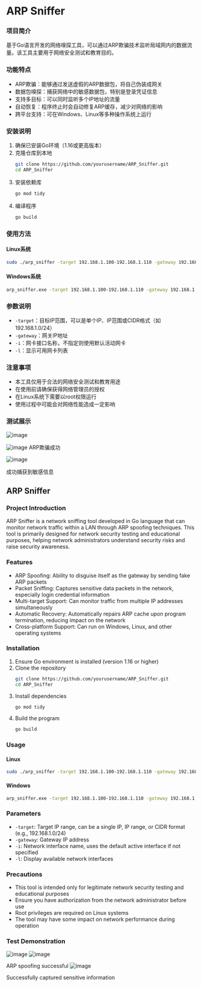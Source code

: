 # ARP Sniffer



### 项目简介
基于Go语言开发的网络嗅探工具，可以通过ARP欺骗技术监听局域网内的数据流量。该工具主要用于网络安全测试和教育目的。

### 功能特点
- ARP欺骗：能够通过发送虚假的ARP数据包，将自己伪装成网关
- 数据包嗅探：捕获网络中的敏感数据包，特别是登录凭证信息
- 支持多目标：可以同时监听多个IP地址的流量
- 自动恢复：程序终止时会自动修复ARP缓存，减少对网络的影响
- 跨平台支持：可在Windows、Linux等多种操作系统上运行

### 安装说明
1. 确保已安装Go环境（1.16或更高版本）
2. 克隆仓库到本地
   ```bash
   git clone https://github.com/yourusername/ARP_Sniffer.git
   cd ARP_Sniffer
   ```
3. 安装依赖库
   ```bash
   go mod tidy
   ```
4. 编译程序
   ```bash
   go build
   ```

### 使用方法
#### Linux系统
```bash
sudo ./arp_sniffer -target 192.168.1.100-192.168.1.110 -gateway 192.168.1.1 -i eth0
```

#### Windows系统
```bash
arp_sniffer.exe -target 192.168.1.100-192.168.1.110 -gateway 192.168.1.1 -i WLAN
```

### 参数说明
- `-target`：目标IP范围，可以是单个IP、IP范围或CIDR格式（如192.168.1.0/24）
- `-gateway`：网关IP地址
- `-i`：网卡接口名称，不指定则使用默认活动网卡
- `-l`：显示可用网卡列表

### 注意事项
- 本工具仅用于合法的网络安全测试和教育用途
- 在使用前请确保获得网络管理员的授权
- 在Linux系统下需要以root权限运行
- 使用过程中可能会对网络性能造成一定影响

### 测试展示

![image](https://github.com/user-attachments/assets/51ce80b4-be25-4171-88c3-d3db021e3496)


![image](https://github.com/user-attachments/assets/c0487095-972e-4d28-b93c-9675ccfae09f)
ARP欺骗成功

![image](https://github.com/user-attachments/assets/b0c3e5e4-2535-4319-9be0-feedd95a0ce0)


成功捕获到敏感信息

## ARP Sniffer

### Project Introduction
ARP Sniffer is a network sniffing tool developed in Go language that can monitor network traffic within a LAN through ARP spoofing techniques. This tool is primarily designed for network security testing and educational purposes, helping network administrators understand security risks and raise security awareness.

### Features
- ARP Spoofing: Ability to disguise itself as the gateway by sending fake ARP packets
- Packet Sniffing: Captures sensitive data packets in the network, especially login credential information
- Multi-target Support: Can monitor traffic from multiple IP addresses simultaneously
- Automatic Recovery: Automatically repairs ARP cache upon program termination, reducing impact on the network
- Cross-platform Support: Can run on Windows, Linux, and other operating systems

### Installation
1. Ensure Go environment is installed (version 1.16 or higher)
2. Clone the repository
   ```bash
   git clone https://github.com/yourusername/ARP_Sniffer.git
   cd ARP_Sniffer
   ```
3. Install dependencies
   ```bash
   go mod tidy
   ```
4. Build the program
   ```bash
   go build
   ```

### Usage
#### Linux
```bash
sudo ./arp_sniffer -target 192.168.1.100-192.168.1.110 -gateway 192.168.1.1 -i eth0
```

#### Windows
```bash
arp_sniffer.exe -target 192.168.1.100-192.168.1.110 -gateway 192.168.1.1 -i WLAN
```

### Parameters
- `-target`: Target IP range, can be a single IP, IP range, or CIDR format (e.g., 192.168.1.0/24)
- `-gateway`: Gateway IP address
- `-i`: Network interface name, uses the default active interface if not specified
- `-l`: Display available network interfaces

### Precautions
- This tool is intended only for legitimate network security testing and educational purposes
- Ensure you have authorization from the network administrator before use
- Root privileges are required on Linux systems
- The tool may have some impact on network performance during operation

### Test Demonstration
![image](https://github.com/user-attachments/assets/0b1b9413-ac73-45be-b246-60cda3dbe8d3)
![image](https://github.com/user-attachments/assets/e8e8a61a-cf35-4037-b229-5c2f8df30617)


ARP spoofing successful
![image](https://github.com/user-attachments/assets/af500542-44de-433a-8931-55da9e186962)


Successfully captured sensitive information

